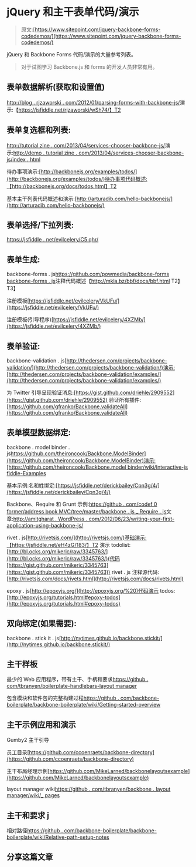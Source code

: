 # jQuery 和主干表单代码/演示

> 原文:[https://www.sitepoint.com/jquery-backbone-forms-codedemos/](https://www.sitepoint.com/jquery-backbone-forms-codedemos/)

jQuery 和 Backbone Forms 代码/演示的大量参考列表。

> 对于试图学习 Backbone.js 和 forms 的开发人员非常有用。

## 表单数据解析(获取和设置值)

[http://blog . rjzaworski . com/2012/01/parsing-forms-with-backbone-js/](http://blog.rjzaworski.com/2012/01/parsing-forms-with-backbone-js/)演示:【https://jsfiddle.net/rjzaworski/wSh74/】T2

## 表单复选框和列表:

[http://tutorial zine . com/2013/04/services-chooser-backbone-js/](http://tutorialzine.com/2013/04/services-chooser-backbone-js/)演示:[http://demo . tutorial zine . com/2013/04/services-chooser-backbone-js/index . html](http://demo.tutorialzine.com/2013/04/services-chooser-backbone-js/index.html)

待办事项演示:[http://backbonejs.org/examples/todos/](http://backbonejs.org/examples/todos/)待办事项代码概述:【http://backbonejs.org/docs/todos.html】T2

基本主干列表代码概述和演示:[http://arturadib.com/hello-backbonejs/](http://arturadib.com/hello-backbonejs/)

## 表单选择/下拉列表:

[https://jsfiddle . net/evilcelery/C5 qhr/](https://jsfiddle.net/evilcelery/c5QHr/)

## 表单生成:

backbone-forms . js[https://github.com/powmedia/backbone-forms backbone-forms . js](https://github.com/powmedia/backbone-forms%20backbone-forms.js)注释代码概述【http://mkla.bz/bbf/docs/bbf.html T2】T3】

注册模板[https://jsfiddle.net/evilcelery/VkUFu/](https://jsfiddle.net/evilcelery/VkUFu/)

注册模板(引导程序)[https://jsfiddle.net/evilcelery/4XZMb/](https://jsfiddle.net/evilcelery/4XZMb/)

## 表单验证:

backbone-validation . js[http://thedersen.com/projects/backbone-validation/](http://thedersen.com/projects/backbone-validation/)演示:[http://thedersen.com/projects/backbone-validation/examples/](http://thedersen.com/projects/backbone-validation/examples/)

为 Twitter 引导呈现验证消息:[https://gist.github.com/driehle/2909552](https://gist.github.com/driehle/2909552)
验证所有插件:[https://github.com/gfranko/Backbone.validateAll](https://github.com/gfranko/Backbone.validateAll)

## 表单模型数据绑定:

backbone . model binder . js[https://github.com/theironcook/Backbone.ModelBinder](https://github.com/theironcook/Backbone.ModelBinder)演示:[https://github.com/theironcook/Backbone.model binder/wiki/Interactive-js fiddle-Examples](https://github.com/theironcook/Backbone.ModelBinder/wiki/Interactive-JSFiddle-Examples)

基本示例:名和姓绑定:[https://jsfiddle.net/derickbailey/Cpn3g/4/](https://jsfiddle.net/derickbailey/Cpn3g/4/)

Backbone、Require 和 Grunt 示例:[https://github . com/codef 0 former/address book MVC/tree/master/backbone . js _ Require . js](https://github.com/codef0rmer/addressbookMVC/tree/master/backbone.js_require.js)文章:[http://amitgharat . WordPress . com/2012/06/23/writing-your-first-application-using-backbone-js/](http://amitgharat.wordpress.com/2012/06/23/writing-your-first-application-using-backbone-js/)

rivet . js[http://rivetsjs.com/](http://rivetsjs.com/)基础演示:【https://jsfiddle.net/eH4zG/183/】T2 演示 todolist:[http://bl.ocks.org/mikeric/raw/3345763/](http://bl.ocks.org/mikeric/raw/3345763/)(代码[https://gist.github.com/mikeric/3345763](https://gist.github.com/mikeric/3345763))
rivet . js 注释源代码:[http://rivetsjs.com/docs/rivets.html](http://rivetsjs.com/docs/rivets.html)

epoxy . js[http://epoxyjs.org/](http://epoxyjs.org/%20)代码演示 todos:[http://epoxyjs.org/tutorials.html#epoxy-todos](http://epoxyjs.org/tutorials.html#epoxy-todos)

## 双向绑定(如果需要):

backbone . stick it . js[http://nytimes.github.io/backbone.stickit/](http://nytimes.github.io/backbone.stickit/)

## 主干样板

最少的 Web 应用程序，带有主干、手柄和要求[https://github . com/tbranyen/boilerplate-handlebars-layout manager](https://github.com/tbranyen/boilerplate-handlebars-layoutmanager)

包含模块和软件包的完整构建过程[https://github . com/backbone-boilerplate/backbone-boilerplate/wiki/Getting-started-overview](https://github.com/backbone-boilerplate/backbone-boilerplate/wiki/Getting-started-overview)

## 主干示例应用和演示

Gumby2 主干引导

员工目录[https://github.com/ccoenraets/backbone-directory](https://github.com/ccoenraets/backbone-directory)

主干布局经理示例[https://github.com/MikeLarned/backbonelayoutsexample](https://github.com/MikeLarned/backbonelayoutsexample)

layout manager wiki[https://github . com/tbranyen/backbone . layout manager/wiki/_ pages](https://github.com/tbranyen/backbone.layoutmanager/wiki/_pages)

## 主干和要求 j

相对路径[https://github . com/backbone-boilerplate/backbone-boilerplate/wiki/Relative-path-setup-notes](https://github.com/backbone-boilerplate/backbone-boilerplate/wiki/Relative-path-setup-notes)

## 分享这篇文章
